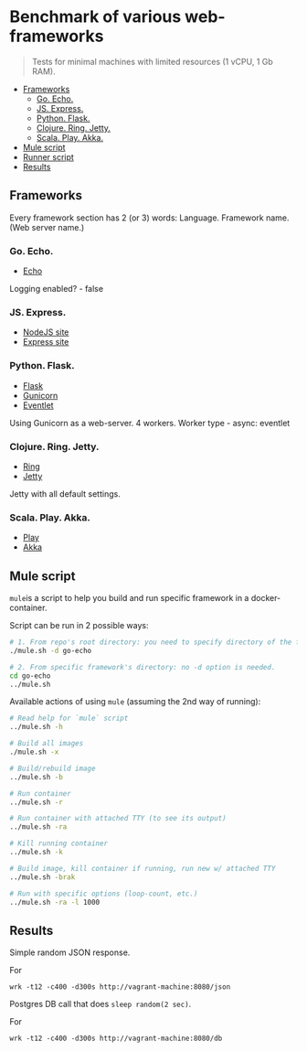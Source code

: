 # Benchmark of various web-frameworks

> Tests for minimal machines with limited resources (1 vCPU, 1 Gb RAM).

- [Frameworks](#frameworks)
  - [Go. Echo.](#go-echo)
  - [JS. Express.](#js-express)
  - [Python. Flask.](#python-flask)
  - [Clojure. Ring. Jetty.](#clojure-ring-jetty)
  - [Scala. Play. Akka.](#scala-play-akka)
- [Mule script](#mule-script)
- [Runner script](#runner-script)
- [Results](#results)


## Frameworks

Every framework section has 2 (or 3) words: Language. Framework name. (Web server name.)

### Go. Echo.

- [Echo](https://github.com/labstack/echo)

Logging enabled? - false


### JS. Express.

- [NodeJS site](nodejs.org)
- [Express site](https://expressjs.com)


### Python. Flask.

- [Flask](http://flask.pocoo.org)
- [Gunicorn](http://gunicorn.org/#docs)
- [Eventlet](http://eventlet.net)

Using Gunicorn as a web-server. 4 workers. Worker type - async: eventlet


### Clojure. Ring. Jetty.

- [Ring](https://github.com/ring-clojure/ring)
- [Jetty](https://www.eclipse.org/jetty)

Jetty with all default settings.


### Scala. Play. Akka.

- [Play](https://www.playframework.com)
- [Akka](https://akka.io)



## Mule script

`mule`is a script to help you build and run specific framework in a docker-container.

Script can be run in 2 possible ways:

```bash
# 1. From repo's root directory: you need to specify directory of the framework in -d option.
./mule.sh -d go-echo

# 2. From specific framework's directory: no -d option is needed.
cd go-echo
../mule.sh
```

Available actions of using `mule` (assuming the 2nd way of running):

```bash
# Read help for `mule` script
../mule.sh -h

# Build all images
./mule.sh -x

# Build/rebuild image
../mule.sh -b

# Run container
../mule.sh -r

# Run container with attached TTY (to see its output)
../mule.sh -ra

# Kill running container
../mule.sh -k

# Build image, kill container if running, run new w/ attached TTY
../mule.sh -brak

# Run with specific options (loop-count, etc.)
../mule.sh -ra -l 1000
```


## Results

Simple random JSON response.

For

```
wrk -t12 -c400 -d300s http://vagrant-machine:8080/json
```

Postgres DB call that does `sleep random(2 sec)`.

For

```
wrk -t12 -c400 -d300s http://vagrant-machine:8080/db
```
